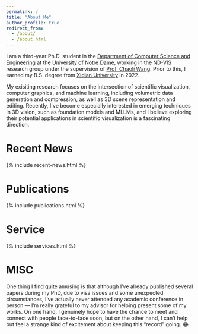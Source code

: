```yaml
---
permalink: /
title: "About Me"
author_profile: true
redirect_from: 
  - /about/
  - /about.html
---
```


I am a third-year Ph.D. student in the [Department of Computer Science and Engineering](https://cse.nd.edu/) at the [University of Notre Dame](https://www.nd.edu/), working in the ND-VIS research group under the supervision of [Prof. Chaoli Wang](https://sites.nd.edu/chaoli-wang/). Prior to this, I earned my B.S. degree from [Xidian University](https://en.xidian.edu.cn/) in 2022.

My exisiting research focuses on the intersection of scientific visualization, computer graphics, and machine learning, including volumetric data generation and compression, as well as 3D scene representation and editing. Recently, I've become especially interested in emerging techniques in 3D vision, such as foundation models and MLLMs, and I believe exploring their potential applications in scientific visualization is a fascinating direction.

Recent News
======

{% include recent-news.html %}

Publications
======

{% include publications.html %}


Service
======

{% include services.html %}


MISC
======
One thing I find quite amusing is that although I’ve already published several papers during my PhD, due to visa issues and some unexpected circumstances, I’ve actually never attended any academic conference in person — I’m really grateful to my advisor for helping present some of my works. On one hand, I genuinely hope to have the chance to meet and connect with people face-to-face soon, but on the other hand, I can’t help but feel a strange kind of excitement about keeping this “record” going. 😂